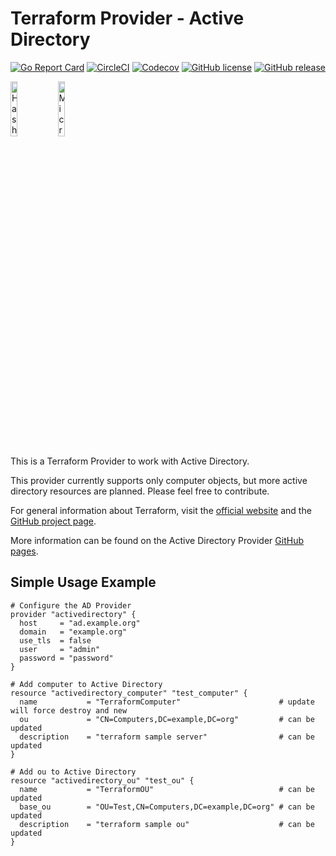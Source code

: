 # Terraform Provider - Active Directory

[![Go Report Card](https://goreportcard.com/badge/github.com/ParagonIaC/terraform-provider-activedirectory?style=flat-square&label=building)](https://goreportcard.com/report/github.com/ParagonIaC/terraform-provider-activedirectory)
[![CircleCI](https://img.shields.io/circleci/build/github/ParagonIaC/terraform-provider-activedirectory?style=flat-square&label=building)](https://circleci.com/gh/ParagonIaC/terraform-provider-activedirectory)
[![Codecov](https://img.shields.io/codecov/c/gh/ParagonIaC/terraform-provider-activedirectory?style=flat-square)](https://codecov.io/gh/ParagonIaC/terraform-provider-activedirectory)
[![GitHub license](https://img.shields.io/github/license/ParagonIaC/terraform-provider-activedirectory.svg?style=flat-square)](https://github.com/ParagonIaC/terraform-provider-activedirectory/blob/master/LICENSE)
[![GitHub release](https://img.shields.io/github/release/ParagonIaC/terraform-provider-activedirectory.svg?style=flat-square)](https://GitHub.com/ParagonIaC/terraform-provider-activedirectory/releases/)

<img alt="HashiCorp Terraform" src="/docs/assets/img/terraform.png" width="15%"><img alt="Microsoft Active Directory" src="/docs/assets/img/active-directory.png" width="15%">

This is a Terraform  Provider to work with Active Directory.

This provider currently supports only computer objects, but more active directory resources are planned. Please feel free to contribute.

For general information about Terraform, visit the [official website][3] and the [GitHub project page][4].

[3]: https://terraform.io/
[4]: https://github.com/hashicorp/terraform

More information can be found on the Active Directory Provider [GitHub pages](https://ParagonIaC.github.io/terraform-provider-activedirectory/).

## Simple Usage Example
```hcl
# Configure the AD Provider
provider "activedirectory" {
  host     = "ad.example.org"
  domain   = "example.org"
  use_tls  = false
  user     = "admin"
  password = "password"
}

# Add computer to Active Directory
resource "activedirectory_computer" "test_computer" {
  name           = "TerraformComputer"                      # update will force destroy and new
  ou             = "CN=Computers,DC=example,DC=org"         # can be updated
  description    = "terraform sample server"                # can be updated
}

# Add ou to Active Directory
resource "activedirectory_ou" "test_ou" {
  name           = "TerraformOU"                            # can be updated
  base_ou        = "OU=Test,CN=Computers,DC=example,DC=org" # can be updated
  description    = "terraform sample ou"                    # can be updated
}
```